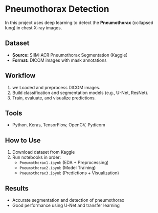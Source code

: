 
# Pneumothorax Detection

In this project uses deep learning to detect the **Pneumothorax** (collapsed lung) in chest X-ray images.

## Dataset

- **Source:** SIIM-ACR Pneumothorax Segmentation (Kaggle)
- **Format:** DICOM images with mask annotations

## Workflow

1. we Loaded and preprocess DICOM images.
2. Build classification and segmentation models (e.g., U-Net, ResNet). 
3. Train, evaluate, and visualize predictions.

## Tools

- Python, Keras, TensorFlow, OpenCV, Pydicom

## How to Use

1. Download dataset from Kaggle  
2. Run notebooks in order:  
   - `Pneumothorax1.ipynb` (EDA + Preprocessing)  
   - `Pneumothorax2.ipynb` (Model Training)  
   - `Pneumothorax3.ipynb` (Predictions + Visualization)

## Results

- Accurate segmentation and detection of pneumothorax
- Good performance using U-Net and transfer learning
